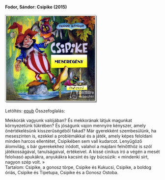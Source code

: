 #### <a name="id_391">Fodor, Sándor: Csipike (2015)</a>
<img src="https://github.com/BercziSandor/calibre_lib/raw/main/Fodor%2C%20Sandor/Csipike%20%28391%29/cover.jpg" alt="cover" width="300"/>

Letöltés: [epub](https://github.com/BercziSandor/calibre_lib/raw/main/Fodor%2C%20Sandor/Csipike%20%28391%29/Csipike%20-%20Fodor%2C%20Sandor.epub)
Összefoglalás:
<div>
<p>Mekkorák vagyunk valójában? És mekkorának látjuk magunkat környezetünk tükrében? És jóságunk vajon mennyire kényszer, amely önértékelésünk kisszerűségéből fakad? Már gyerekként szembesülünk, ha meseszinten is, ezekkel a problémákkal és a játék, amely képes feloldani minden harcos ellentétet, Csipikében sem vall kudarcot. Lenyűgöző álomvilág, s bár gyerekekhez íródott, valahol a majdani felnőtthöz is szól játékosságával, tanulságaival, értékeivel. A kissé cinikus író a végén a mesét felolvasó apukákra, anyukákra kacsint és így búcsúzik: « mindenki sírt, nagyon szép volt. »<br>Tartalom: Csipike, a gonosz törpe, Csipike és Kukucsi, Csipike, a boldog óriás, Csipike és Tipetupa, Csipike és a Gonosz Ostoba.</p></div>

